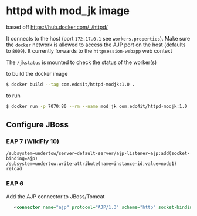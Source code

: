 # httpd with mod_jk image

based off https://hub.docker.com/_/httpd/

It connects to the host (port `172.17.0.1` see `workers.properties`). Make sure the `docker` network is allowed to access 
the AJP port on the host (defaults to `8009`). It currently forwards to the `httpsession-webapp` web context

The `/jkstatus` is mounted to check the status of the worker(s)

to build the docker image

```bash
$ docker build --tag com.edc4it/httpd-modjk:1.0 .
```

to run 

```bash
$ docker run -p 7070:80 --rm --name mod_jk com.edc4it/httpd-modjk:1.0
```


## Configure JBoss

### EAP 7 (WildFly 10)

```
/subsystem=undertow/server=default-server/ajp-listener=ajp:add(socket-binding=ajp)
/subsystem=undertow:write-attribute(name=instance-id,value=node1)
reload
```

### EAP 6
Add the AJP connector to JBoss/Tomcat

```xml
   <connector name="ajp" protocol="AJP/1.3" scheme="http" socket-binding="ajp"/>
```




